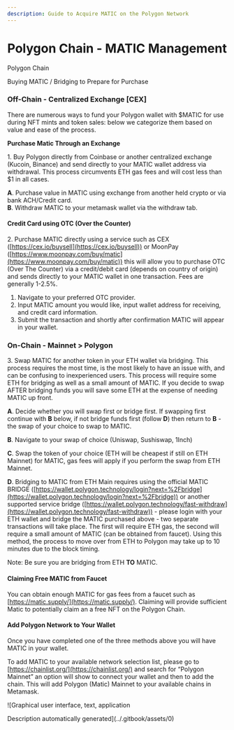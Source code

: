 ```yaml
---
description: Guide to Acquire MATIC on the Polygon Network
---
```


# Polygon Chain - MATIC Management

Polygon Chain

Buying MATIC / Bridging to Prepare for Purchase

### Off-Chain - Centralized Exchange \[CEX]

There are numerous ways to fund your Polygon wallet with $MATIC for use during NFT mints and token sales: below we categorize them based on value and ease of the process.

**Purchase Matic Through an Exchange**

1\. Buy Polygon directly from Coinbase or another centralized exchange (Kucoin, Binance) and send directly to your MATIC wallet address via withdrawal. This process circumvents ETH gas fees and will cost less than $1 in all cases.

**A**. Purchase value in MATIC using exchange from another held crypto or via bank ACH/Credit card.\
**B**. Withdraw MATIC to your metamask wallet via the withdraw tab.&#x20;

#### Credit Card using OTC (Over the Counter)

2\. Purchase MATIC directly using a service such as CEX ([https://cex.io/buysell](https://cex.io/buysell)) or MoonPay ([https://www.moonpay.com/buy/matic](https://www.moonpay.com/buy/matic)) this will allow you to purchase OTC (Over The Counter) via a credit/debit card (depends on country of origin) and sends directly to your MATIC wallet in one transaction. Fees are generally 1-2.5%.

1. Navigate to your preferred OTC provider.
2. Input MATIC amount you would like, input wallet address for receiving, and credit card information.
3. Submit the transaction and shortly after confirmation MATIC will appear in your wallet.

### On-Chain - Mainnet > Polygon

3\. Swap MATIC for another token in your ETH wallet via bridging. This process requires the most time, is the most likely to have an issue with, and can be confusing to inexperienced users. This process will require some ETH for bridging as well as a small amount of MATIC. If you decide to swap AFTER bridging funds you will save some ETH at the expense of needing MATIC up front.

**A**. Decide whether you will swap first or bridge first. If swapping first continue with **B** below, if not bridge funds first (follow **D**) then return to **B** - the swap of your choice to swap to MATIC.

**B**. Navigate to your swap of choice (Uniswap, Sushiswap, 1Inch)

**C**. Swap the token of your choice (ETH will be cheapest if still on ETH Mainnet) for MATIC, gas fees will apply if you perform the swap from ETH Mainnet.&#x20;

**D**. Bridging to MATIC from ETH Main requires using the official MATIC BRIDGE ([https://wallet.polygon.technology/login?next=%2Fbridge](https://wallet.polygon.technology/login?next=%2Fbridge)) or another supported service bridge ([https://wallet.polygon.technology/fast-withdraw](https://wallet.polygon.technology/fast-withdraw)) - please login with your ETH wallet and bridge the MATIC purchased above - two separate transactions will take place. The first will require ETH gas, the second will require a small amount of MATIC (can be obtained from faucet). Using this method, the process to move over from ETH to Polygon may take up to 10 minutes due to the block timing.

Note: Be sure you are bridging from ETH **TO** MATIC.

#### Claiming Free MATIC from Faucet

You can obtain enough MATIC for gas fees from a faucet such as [https://matic.supply/](https://matic.supply/). Claiming will provide sufficient Matic to potentially claim an a free NFT on the Polygon Chain.

#### Add Polygon Network to Your Wallet

Once you have completed one of the three methods above you will have MATIC in your wallet.

To add MATIC to your available network selection list, please go to [https://chainlist.org/](https://chainlist.org/) and search for “Polygon Mainnet” an option will show to connect your wallet and then to add the chain. This will add Polygon (Matic) Mainnet to your available chains in Metamask.&#x20;

![Graphical user interface, text, application

Description automatically generated](../.gitbook/assets/0)
